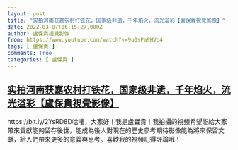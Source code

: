 ```yaml
---
layout: post
title: "实拍河南获嘉农村打铁花，国家级非遗，千年焰火，流光溢彩【盧保貴視覺影像】"
date: 2022-03-07T06:15:27.000Z
author: 盧保貴視覺影像
from: https://www.youtube.com/watch?v=9u0sPa9HVo4
tags: [ 盧保貴 ]
comments: True
categories: [ 盧保貴 ]
---
```

<!--1646633727000-->
[实拍河南获嘉农村打铁花，国家级非遗，千年焰火，流光溢彩【盧保貴視覺影像】](https://www.youtube.com/watch?v=9u0sPa9HVo4)
------

<div>
https://bit.ly/2YsRD8D哈嘍，大家好！我是盧寶貴！我拍攝的視頻希望能給大家帶來貢獻能夠留存後世，能成為後人對現在的歷史參考期待影像能為將來保留文獻，給人們帶來更多的意義與思考。喜歡我的視頻記得評論哦！
</div>
